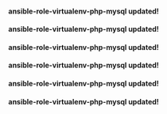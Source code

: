 #### ansible-role-virtualenv-php-mysql updated!
#### ansible-role-virtualenv-php-mysql updated!
#### ansible-role-virtualenv-php-mysql updated!
#### ansible-role-virtualenv-php-mysql updated!
#### ansible-role-virtualenv-php-mysql updated!
#### ansible-role-virtualenv-php-mysql updated!
